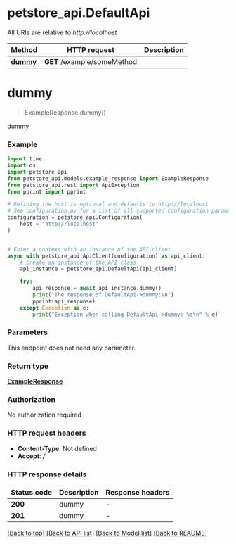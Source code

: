 # petstore_api.DefaultApi

All URIs are relative to *http://localhost*

Method | HTTP request | Description
------------- | ------------- | -------------
[**dummy**](DefaultApi.md#dummy) | **GET** /example/someMethod | 


# **dummy**
> ExampleResponse dummy()



dummy

### Example

```python
import time
import os
import petstore_api
from petstore_api.models.example_response import ExampleResponse
from petstore_api.rest import ApiException
from pprint import pprint

# Defining the host is optional and defaults to http://localhost
# See configuration.py for a list of all supported configuration parameters.
configuration = petstore_api.Configuration(
    host = "http://localhost"
)


# Enter a context with an instance of the API client
async with petstore_api.ApiClient(configuration) as api_client:
    # Create an instance of the API class
    api_instance = petstore_api.DefaultApi(api_client)

    try:
        api_response = await api_instance.dummy()
        print("The response of DefaultApi->dummy:\n")
        pprint(api_response)
    except Exception as e:
        print("Exception when calling DefaultApi->dummy: %s\n" % e)
```


### Parameters
This endpoint does not need any parameter.

### Return type

[**ExampleResponse**](ExampleResponse.md)

### Authorization

No authorization required

### HTTP request headers

 - **Content-Type**: Not defined
 - **Accept**: */*

### HTTP response details
| Status code | Description | Response headers |
|-------------|-------------|------------------|
**200** | dummy |  -  |
**201** | dummy |  -  |

[[Back to top]](#) [[Back to API list]](../README.md#documentation-for-api-endpoints) [[Back to Model list]](../README.md#documentation-for-models) [[Back to README]](../README.md)

